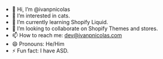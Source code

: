 - 👋 Hi, I’m @ivanpnicolas
- 👀 I’m interested in cats.
- 🌱 I’m currently learning Shopify Liquid.
- 💞️ I’m looking to collaborate on Shopify Themes and stores.
- 📫 How to reach me: dev@ivanpnicolas.com
- 😄 Pronouns: He/Him 
- ⚡ Fun fact: I have ASD.

<!---
ivanpnicolas/ivanpnicolas is a ✨ special ✨ repository because its `README.md` (this file) appears on your GitHub profile.
You can click the Preview link to take a look at your changes.
--->
